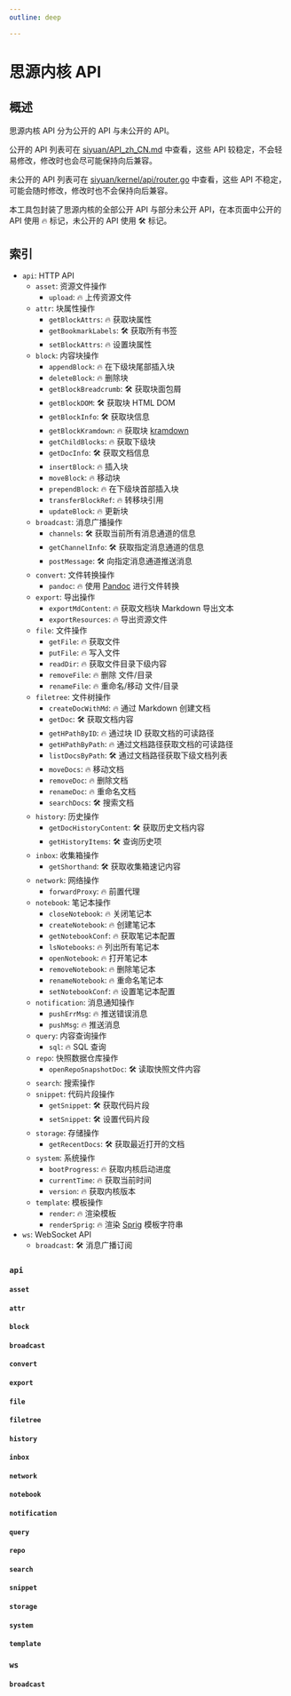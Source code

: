 ```yaml
---
outline: deep

---
```


# 思源内核 API

## 概述

思源内核 API 分为公开的 API 与未公开的 API。

公开的 API 列表可在 [siyuan/API_zh_CN.md](https://github.com/siyuan-note/siyuan/blob/master/API_zh_CN.md) 中查看，这些 API 较稳定，不会轻易修改，修改时也会尽可能保持向后兼容。

未公开的 API 列表可在 [siyuan/kernel/api/router.go](https://github.com/siyuan-note/siyuan/blob/master/kernel/api/router.go) 中查看，这些 API 不稳定，可能会随时修改，修改时也不会保持向后兼容。

本工具包封装了思源内核的全部公开 API 与部分未公开 API，在本页面中公开的 API 使用 🔥 标记，未公开的 API 使用 🛠 标记。

## 索引

- `api`: HTTP API
  - `asset`: 资源文件操作
    - `upload`: 🔥 上传资源文件
  - `attr`: 块属性操作
    - `getBlockAttrs`: 🔥 获取块属性
    - `getBookmarkLabels`: 🛠 获取所有书签
    - `setBlockAttrs`: 🔥 设置块属性
  - `block`: 内容块操作
    - `appendBlock`: 🔥 在下级块尾部插入块
    - `deleteBlock`: 🔥 删除块
    - `getBlockBreadcrumb`: 🛠 获取块面包屑
    - `getBlockDOM`: 🛠 获取块 HTML DOM
    - `getBlockInfo`: 🛠 获取块信息
    - `getBlockKramdown`: 🔥 获取块 [kramdown](https://kramdown.gettalong.org/)
    - `getChildBlocks`: 🔥 获取下级块
    - `getDocInfo`: 🛠 获取文档信息
    - `insertBlock`: 🔥 插入块
    - `moveBlock`: 🔥 移动块
    - `prependBlock`: 🔥 在下级块首部插入块
    - `transferBlockRef`: 🔥 转移块引用
    - `updateBlock`: 🔥 更新块
  - `broadcast`: 消息广播操作
    - `channels`: 🛠 获取当前所有消息通道的信息
    - `getChannelInfo`: 🛠 获取指定消息通道的信息
    - `postMessage`: 🛠 向指定消息通道推送消息
  - `convert`: 文件转换操作
    - `pandoc`: 🔥 使用 [Pandoc](https://www.pandoc.org/) 进行文件转换
  - `export`: 导出操作
    - `exportMdContent`: 🔥 获取文档块 Markdown 导出文本
    - `exportResources`: 🔥 导出资源文件
  - `file`: 文件操作
    - `getFile`: 🔥 获取文件
    - `putFile`: 🔥 写入文件
    - `readDir`: 🔥 获取文件目录下级内容
    - `removeFile`: 🔥 删除 文件/目录
    - `renameFile`: 🔥 重命名/移动 文件/目录
  - `filetree`: 文件树操作
    - `createDocWithMd`: 🔥 通过 Markdown 创建文档
    - `getDoc`: 🛠 获取文档内容
    - `getHPathByID`: 🔥 通过块 ID 获取文档的可读路径
    - `getHPathByPath`: 🔥 通过文档路径获取文档的可读路径
    - `listDocsByPath`: 🛠 通过文档路径获取下级文档列表
    - `moveDocs`: 🔥 移动文档
    - `removeDoc`: 🔥 删除文档
    - `renameDoc`: 🔥 重命名文档
    - `searchDocs`: 🛠 搜索文档
  - `history`: 历史操作
    - `getDocHistoryContent`: 🛠 获取历史文档内容
    - `getHistoryItems`: 🛠 查询历史项
  - `inbox`: 收集箱操作
    - `getShorthand`: 🛠 获取收集箱速记内容
  - `network`: 网络操作
    - `forwardProxy`: 🔥 前置代理
  - `notebook`: 笔记本操作
    - `closeNotebook`: 🔥 关闭笔记本
    - `createNotebook`: 🔥 创建笔记本
    - `getNotebookConf`: 🔥 获取笔记本配置
    - `lsNotebooks`: 🔥 列出所有笔记本
    - `openNotebook`: 🔥 打开笔记本
    - `removeNotebook`: 🔥 删除笔记本
    - `renameNotebook`: 🔥 重命名笔记本
    - `setNotebookConf`: 🔥 设置笔记本配置
  - `notification`: 消息通知操作
    - `pushErrMsg`: 🔥 推送错误消息
    - `pushMsg`: 🔥 推送消息
  - `query`: 内容查询操作
    - `sql`: 🔥 SQL 查询
  - `repo`: 快照数据仓库操作
    - `openRepoSnapshotDoc`: 🛠 读取快照文件内容
  - `search`: 搜索操作
  - `snippet`: 代码片段操作
    - `getSnippet`: 🛠 获取代码片段
    - `setSnippet`: 🛠 设置代码片段
  - `storage`: 存储操作
    - `getRecentDocs`: 🛠 获取最近打开的文档
  - `system`: 系统操作
    - `bootProgress`: 🔥 获取内核启动进度
    - `currentTime`: 🔥 获取当前时间
    - `version`: 🔥 获取内核版本
  - `template`: 模板操作
    - `render`: 🔥 渲染模板
    - `renderSprig`: 🔥 渲染 [Sprig](https://masterminds.github.io/sprig/) 模板字符串
- `ws`: WebSocket API
  - `broadcast`: 🛠 消息广播订阅

### `api`

#### `asset`

#### `attr`

#### `block`

#### `broadcast`

#### `convert`

#### `export`

#### `file`

#### `filetree`

#### `history`

#### `inbox`

#### `network`

#### `notebook`

#### `notification`

#### `query`

#### `repo`

#### `search`

#### `snippet`

#### `storage`

#### `system`

#### `template`

### `ws`

#### `broadcast`
